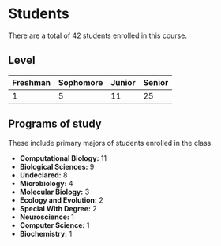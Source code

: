 # Students

There are a total of 42 students enrolled in this course.

## Level

| Freshman | Sophomore | Junior | Senior |
| -------- | --------- | ------ | ------ |
| 1 | 5 | 11 | 25 |

## Programs of study

These include primary majors of students enrolled in the class.

-   **Computational Biology:** 11
-   **Biological Sciences:** 9
-   **Undeclared:** 8
-   **Microbiology:** 4
-   **Molecular Biology:** 3
-   **Ecology and Evolution:** 2
-   **Special With Degree:** 2
-   **Neuroscience:** 1
-   **Computer Science:** 1
-   **Biochemistry:** 1
